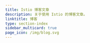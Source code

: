 ```yaml
---
title: Istio 博客文章
description: 关于使用 Istio 的博客文章。
linktitle: 博客
type: section-index
sidebar_multicard: true
page_icon: /img/blog.svg
---
```


